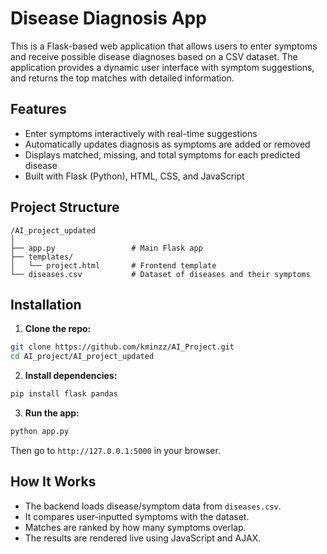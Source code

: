 # Disease Diagnosis App

This is a Flask-based web application that allows users to enter symptoms and receive possible disease diagnoses based on a CSV dataset. The application provides a dynamic user interface with symptom suggestions, and returns the top matches with detailed information.

## Features

* Enter symptoms interactively with real-time suggestions
* Automatically updates diagnosis as symptoms are added or removed
* Displays matched, missing, and total symptoms for each predicted disease
* Built with Flask (Python), HTML, CSS, and JavaScript

## Project Structure

```
/AI_project_updated
│
├── app.py                 # Main Flask app
├── templates/
│   └── project.html       # Frontend template
└── diseases.csv           # Dataset of diseases and their symptoms
```

## Installation

1. **Clone the repo:**

```bash
git clone https://github.com/kminzz/AI_Project.git
cd AI_project/AI_project_updated
```

2. **Install dependencies:**

```bash
pip install flask pandas
```

3. **Run the app:**

```bash
python app.py
```

Then go to `http://127.0.0.1:5000` in your browser.

## How It Works

* The backend loads disease/symptom data from `diseases.csv`.
* It compares user-inputted symptoms with the dataset.
* Matches are ranked by how many symptoms overlap.
* The results are rendered live using JavaScript and AJAX.
